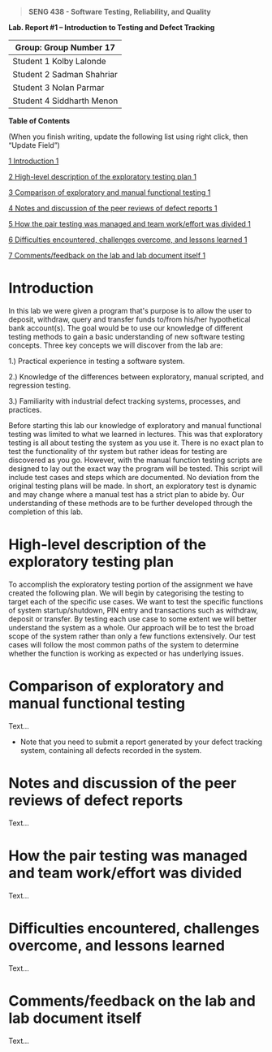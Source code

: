 >   **SENG 438 - Software Testing, Reliability, and Quality**

**Lab. Report \#1 – Introduction to Testing and Defect Tracking**

| Group: Group Number 17     |
|-----------------|
| Student 1 Kolby Lalonde                |   
| Student 2 Sadman Shahriar              |   
| Student 3 Nolan Parmar              |   
| Student 4 Siddharth Menon           |   


**Table of Contents**

(When you finish writing, update the following list using right click, then
“Update Field”)

[1 Introduction	1](#_Toc439194677)

[2 High-level description of the exploratory testing plan	1](#_Toc439194677)

[3 Comparison of exploratory and manual functional testing	1](#_Toc439194679)

[4 Notes and discussion of the peer reviews of defect reports	1](#_Toc439194680)

[5 How the pair testing was managed and team work/effort was
divided	1](#_Toc439194681)

[6 Difficulties encountered, challenges overcome, and lessons
learned	1](#_Toc439194682)

[7 Comments/feedback on the lab and lab document itself	1](#_Toc439194683)

# Introduction

In this lab we were given a program that's purpose is to allow the user to deposit, withdraw, query and transfer funds to/from his/her hypothetical bank account(s). The goal would be to use our knowledge of different testing methods to gain a basic understanding of new software testing concepts. Three key concepts we will discover from the lab are:

1.) Practical experience in testing a software system.

2.) Knowledge of the differences between exploratory, manual scripted, and regression testing.

3.) Familiarity with industrial defect tracking systems, processes, and practices.

Before starting this lab our knowledge of exploratory and manual functional testing was limited to what we learned in lectures. This was that exploratory testing is all about testing the system as you use it. There is no exact plan to test the functionality of thr system but rather ideas for testing are discovered as you go. However, with the manual function testing scripts are designed to lay out the exact way the program will be tested. This script will include test cases and steps which are documented. No deviation from the original testing plans will be made. In short, an exploratory test is dynamic and may change where a manual test has a strict plan to abide by. Our understanding of these methods are to be further developed through the completion of this lab.


# High-level description of the exploratory testing plan

To accomplish the exploratory testing portion of the assignment we have created the following plan. We will begin by categorising the testing to target each of the specific use cases. We want to test the specific functions of system startup/shutdown, PIN entry and transactions such as withdraw, deposit or transfer. By testing each use case to some extent we will better understand the system as a whole. Our approach will be to test the broad scope of the system rather than only a few functions extensively. Our test cases will follow the most common paths of the system to determine whether the function is working as expected or has underlying issues.

# Comparison of exploratory and manual functional testing

Text…

-   Note that you need to submit a report generated by your defect tracking
    system, containing all defects recorded in the system.

# Notes and discussion of the peer reviews of defect reports

Text…

# How the pair testing was managed and team work/effort was divided 

Text…

# Difficulties encountered, challenges overcome, and lessons learned

Text…

# Comments/feedback on the lab and lab document itself

Text…
